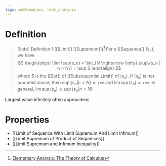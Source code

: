 ```yaml
---
tags: mathematics, real_analysis
---
```


# Definition

> [!info] Definition 1 ([[Limit]] [[Supremum]])[^1]
> For a [[Sequence]] $(s_n)$, we have
> $$
> \begin{align}
> \lim \sup(s_n) = \lim_{N \rightarrow \infty} \sup\{s_n | n > N\} = \sup S
> \end{align}
> $$
> where $S$ is the [[Set]] of [[Subsequential Limit]] of $(s_n)$.
> If $(s_n)$ is not bounded above, then $\sup\{s_n | n > N\} = +\infty$ and $\lim \sup(s_n) = +\infty$.
> In general, $\lim \sup(s_n) \leq \sup\{s_n | n > N\}$

Largest value infinitely often approached.

# Properties
- [[Limit of Sequence With Limit Supremum And Limit Infimum]]
- [[Limit Supremum of Product of Sequences]]
- [[Limit Supremum and Infimum Inequality]]

[^1]: [Elementary Analysis: The Theory of Calculus](zotero://open-pdf/library/items/GUY2WR3V?page=72)